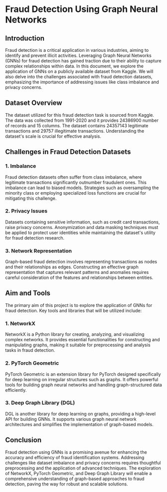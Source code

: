 
# Fraud Detection Using Graph Neural Networks

## Introduction

Fraud detection is a critical application in various industries, aiming to identify and prevent illicit activities. Leveraging Graph Neural Networks (GNNs) for fraud detection has gained traction due to their ability to capture complex relationships within data. In this document, we explore the application of GNNs on a publicly available dataset from Kaggle. We will also delve into the challenges associated with fraud detection datasets, emphasizing the importance of addressing issues like class imbalance and privacy concerns.

## Dataset Overview

The dataset utilized for this fraud detection task is sourced from Kaggle. The data was collected from 1991-2020 and it provides 24386900 number of records and 15 columns. The dataset contains 24357143 legitimate transactions and 29757 illegitimate transactions. Understanding the dataset's scale is crucial for effective analysis. 


## Challenges in Fraud Detection Datasets

### 1. Imbalance

Fraud detection datasets often suffer from class imbalance, where legitimate transactions significantly outnumber fraudulent ones. This imbalance can lead to biased models. Strategies such as oversampling the minority class or employing specialized loss functions are crucial for mitigating this challenge.

### 2. Privacy Issues

Datasets containing sensitive information, such as credit card transactions, raise privacy concerns. Anonymization and data masking techniques must be applied to protect user identities while maintaining the dataset's utility for fraud detection research.

### 3. Network Representation

Graph-based fraud detection involves representing transactions as nodes and their relationships as edges. Constructing an effective graph representation that captures relevant patterns and anomalies requires careful consideration of the features and relationships between entities.

## Aim and Tools

The primary aim of this project is to explore the application of GNNs for fraud detection. Key tools and libraries that will be utilized include:

### 1. NetworkX

NetworkX is a Python library for creating, analyzing, and visualizing complex networks. It provides essential functionalities for constructing and manipulating graphs, making it suitable for preprocessing and analysis tasks in fraud detection.

### 2. PyTorch Geometric

PyTorch Geometric is an extension library for PyTorch designed specifically for deep learning on irregular structures such as graphs. It offers powerful tools for building graph neural networks and handling graph-structured data efficiently.

### 3. Deep Graph Library (DGL)

DGL is another library for deep learning on graphs, providing a high-level API for building GNNs. It supports various graph neural network architectures and simplifies the implementation of graph-based models.

## Conclusion

Fraud detection using GNNs is a promising avenue for enhancing the accuracy and efficiency of fraud identification systems. Addressing challenges like dataset imbalance and privacy concerns requires thoughtful preprocessing and the application of advanced techniques. The exploration of NetworkX, PyTorch Geometric, and Deep Graph Library will enable a comprehensive understanding of graph-based approaches to fraud detection, paving the way for robust and scalable solutions.